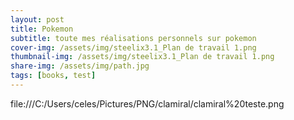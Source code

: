 ```yaml
---
layout: post
title: Pokemon
subtitle: toute mes réalisations personnels sur pokemon
cover-img: /assets/img/steelix3.1_Plan de travail 1.png
thumbnail-img: /assets/img/steelix3.1_Plan de travail 1.png
share-img: /assets/img/path.jpg
tags: [books, test]
---
```


file:///C:/Users/celes/Pictures/PNG/clamiral/clamiral%20teste.png
